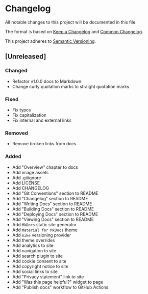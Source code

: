 ﻿# Changelog

All notable changes to this project will be documented in this file.

The format is based on [Keep a Changelog](https://keepachangelog.com/en/1.0.0/) and
[Common Changelog](https://common-changelog.org/).

This project adheres to [Semantic Versioning](https://semver.org/spec/v2.0.0.html).

## [Unreleased]

### Changed

- Refactor v1.0.0 docs to Markdown
- Change curly quotation marks to straight quotation marks

### Fixed

- Fix typos
- Fix capitalization
- Fix internal and external links

### Removed

- Remove broken links from docs

### Added

- Add "Overview" chapter to docs
- Add image assets
- Add .gitignore
- Add LICENSE
- Add CHANGELOG
- Add "Git Conventions" section to README
- Add "Changelog" section to README
- Add "Writing Docs" section to README
- Add "Building Docs" section to README
- Add "Deploying Docs" section to README
- Add "Viewing Docs" section to README
- Add `MkDocs` static site generator
- Add `Material for MkDocs` theme
- Add `mike` versioning provider
- Add theme overrides
- Add analytics to site
- Add navigation to site
- Add search plugin to site
- Add cookie consent to site
- Add copyright notice to site
- Add social links to site
- Add "Privacy statement" link to site
- Add "Was this page helpful?" widget to page
- Add "Publish docs" workflow to GitHub Actions